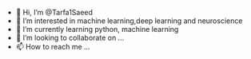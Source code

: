 - 👋 Hi, I’m @Tarfa1Saeed
- 👀 I’m interested in machine learning,deep learning and neuroscience
- 🌱 I’m currently learning python, machine learning
- 💞️ I’m looking to collaborate on ...
- 📫 How to reach me ...

<!---
Tarfa1Saeed/Tarfa1Saeed is a ✨ special ✨ repository because its `README.md` (this file) appears on your GitHub profile.
You can click the Preview link to take a look at your changes.
--->
